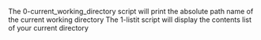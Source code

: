 The 0-current_working_directory script will print the absolute path name of the current working directory
The 1-listit script will display the contents list of your current directory
